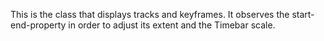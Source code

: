 This is the class that displays tracks and keyframes. It observes the start-end-property in order to adjust its extent and the Timebar scale.